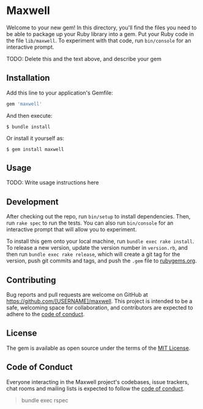 # Maxwell

Welcome to your new gem! In this directory, you'll find the files you need to be able to package up your Ruby library into a gem. Put your Ruby code in the file `lib/maxwell`. To experiment with that code, run `bin/console` for an interactive prompt.

TODO: Delete this and the text above, and describe your gem

## Installation

Add this line to your application's Gemfile:

```ruby
gem 'maxwell'
```

And then execute:

    $ bundle install

Or install it yourself as:

    $ gem install maxwell

## Usage

TODO: Write usage instructions here

## Development

After checking out the repo, run `bin/setup` to install dependencies. Then, run `rake spec` to run the tests. You can also run `bin/console` for an interactive prompt that will allow you to experiment.

To install this gem onto your local machine, run `bundle exec rake install`. To release a new version, update the version number in `version.rb`, and then run `bundle exec rake release`, which will create a git tag for the version, push git commits and tags, and push the `.gem` file to [rubygems.org](https://rubygems.org).

## Contributing

Bug reports and pull requests are welcome on GitHub at https://github.com/[USERNAME]/maxwell. This project is intended to be a safe, welcoming space for collaboration, and contributors are expected to adhere to the [code of conduct](https://github.com/[USERNAME]/maxwell/blob/master/CODE_OF_CONDUCT.md).


## License

The gem is available as open source under the terms of the [MIT License](https://opensource.org/licenses/MIT).

## Code of Conduct

Everyone interacting in the Maxwell project's codebases, issue trackers, chat rooms and mailing lists is expected to follow the [code of conduct](https://github.com/[USERNAME]/maxwell/blob/master/CODE_OF_CONDUCT.md).


> bundle exec rspec